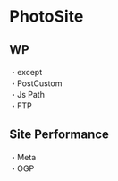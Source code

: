 # PhotoSite  

## WP  
・except                    
・PostCustom  
・Js Path  
・FTP

## Site Performance
・Meta  
・OGP
